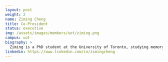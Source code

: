 ```yaml
---
layout: post
weight: 2
name: Ziming Cheng
title: Co-President
status: executive
img: /assets/images/members/uot/ziming.png
campus: uot
biography: >
  Ziming is a PhD student at the University of Toronto, studying memory and eye movement and how they change with aging.
linkedin: https://www.linkedin.com/in/zimingcheng
---
```

